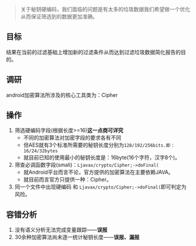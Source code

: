 >关于秘钥硬编码，我们面临的问题是有太多的垃圾数据我们希望做一个优化从而保证筛选到的数据更加准确。

## 目标
结果在当前的过滤基础上增加新的过滤条件从而达到过滤垃圾数据简化报告的目的。

## 调研
android加密算法所涉及的核心工具类为：Cipher

## 操作
1. 筛选硬编码字段(根据长度>=16)__这一点商可详究__
    - 不同的加密算法对加密字段的要求各有不同
    - 但AES就有3个标准所需要的秘钥长度分别为`128/192/256bits.即：16/24/32bytes`
    - 就目前已知的使用最小的秘钥长度是：16byte(16个字符，汉字8个)。
2. 筛查必调函数字段(smali)：`Ljavax/crypto/Cipher;->doFinal(`
    - 就Android平台而言不论，官方提供的加密算法在主要依赖JAVA。
    - 就目前而言官方只提供一种：Cipher。
3. 同一个文件中出现硬编码 和 `Ljavax/crypto/Cipher;->doFinal(`即可判定为风险。

## 容错分析
1. 没有语义分析无法完成变量跟踪——__误报__
2. 30余种加密算法尚未逐一统计秘钥长度——__误报、漏报__

